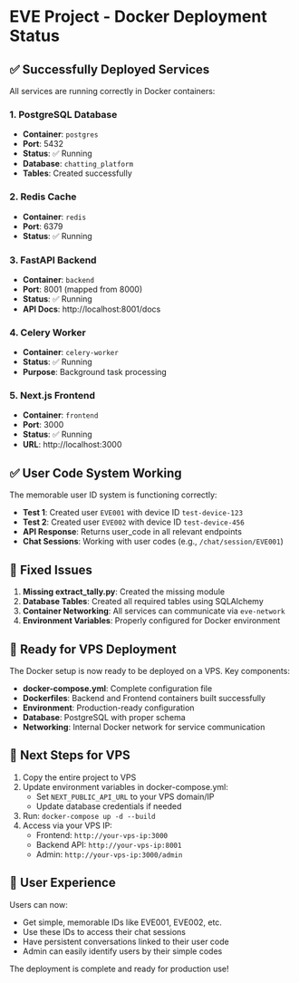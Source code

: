# EVE Project - Docker Deployment Status

## ✅ Successfully Deployed Services

All services are running correctly in Docker containers:

### 1. PostgreSQL Database

- **Container**: `postgres`
- **Port**: 5432
- **Status**: ✅ Running
- **Database**: `chatting_platform`
- **Tables**: Created successfully

### 2. Redis Cache

- **Container**: `redis`
- **Port**: 6379
- **Status**: ✅ Running

### 3. FastAPI Backend

- **Container**: `backend`
- **Port**: 8001 (mapped from 8000)
- **Status**: ✅ Running
- **API Docs**: http://localhost:8001/docs

### 4. Celery Worker

- **Container**: `celery-worker`
- **Status**: ✅ Running
- **Purpose**: Background task processing

### 5. Next.js Frontend

- **Container**: `frontend`
- **Port**: 3000
- **Status**: ✅ Running
- **URL**: http://localhost:3000

## ✅ User Code System Working

The memorable user ID system is functioning correctly:

- **Test 1**: Created user `EVE001` with device ID `test-device-123`
- **Test 2**: Created user `EVE002` with device ID `test-device-456`
- **API Response**: Returns user_code in all relevant endpoints
- **Chat Sessions**: Working with user codes (e.g., `/chat/session/EVE001`)

## 🔧 Fixed Issues

1. **Missing extract_tally.py**: Created the missing module
2. **Database Tables**: Created all required tables using SQLAlchemy
3. **Container Networking**: All services can communicate via `eve-network`
4. **Environment Variables**: Properly configured for Docker environment

## 🚀 Ready for VPS Deployment

The Docker setup is now ready to be deployed on a VPS. Key components:

- **docker-compose.yml**: Complete configuration file
- **Dockerfiles**: Backend and Frontend containers built successfully
- **Environment**: Production-ready configuration
- **Database**: PostgreSQL with proper schema
- **Networking**: Internal Docker network for service communication

## 📝 Next Steps for VPS

1. Copy the entire project to VPS
2. Update environment variables in docker-compose.yml:
   - Set `NEXT_PUBLIC_API_URL` to your VPS domain/IP
   - Update database credentials if needed
3. Run: `docker-compose up -d --build`
4. Access via your VPS IP:
   - Frontend: `http://your-vps-ip:3000`
   - Backend API: `http://your-vps-ip:8001`
   - Admin: `http://your-vps-ip:3000/admin`

## 🎯 User Experience

Users can now:

- Get simple, memorable IDs like EVE001, EVE002, etc.
- Use these IDs to access their chat sessions
- Have persistent conversations linked to their user code
- Admin can easily identify users by their simple codes

The deployment is complete and ready for production use!
